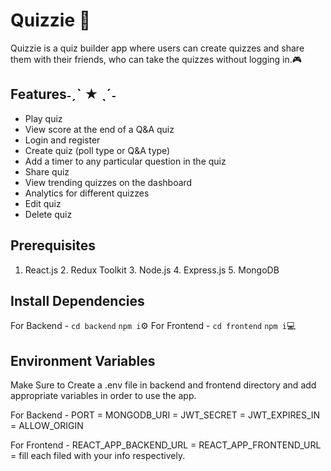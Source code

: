 # Quizzie 🤖

Quizzie is a quiz builder app where users can create quizzes and share them with their friends, who can take the quizzes without logging in.🎮

## Features˗ˏˋ ★ ˎˊ˗
- Play quiz
- View score at the end of a Q&A quiz
- Login and register
- Create quiz (poll type or Q&A type)
- Add a timer to any particular question in the quiz
- Share quiz
- View trending quizzes on the dashboard
- Analytics for different quizzes
- Edit quiz
- Delete quiz
## Prerequisites
1. React.js 2. Redux Toolkit 3. Node.js 4. Express.js 5. MongoDB

## Install Dependencies
For Backend - `cd backend` `npm i`⚙️
For Frontend - `cd frontend` `npm i`💻

## Environment Variables
Make Sure to Create a .env file in backend and frontend directory and add appropriate variables in order to use the app.

For Backend - PORT = MONGODB_URI = JWT_SECRET = JWT_EXPIRES_IN = ALLOW_ORIGIN 

For Frontend - REACT_APP_BACKEND_URL = REACT_APP_FRONTEND_URL = fill each filed with your info respectively.

